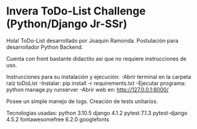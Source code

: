 # Invera ToDo-List Challenge (Python/Django Jr-SSr)

Hola! ToDo-List desarrollado por Joaquin Ramonda.
Postulación para desarrollador Python Backend. 

Cuenta con front bastante didactito asi que no requiere instrucciones de uso.

Instrucciones para su instalación y ejecución: 
	-Abrir terminal en la carpeta raíz toDoList
	-Instalar: pip install -r requirements.txt
	-Ejecutar programa: python manage.py runserver
	-Abrir web en: http://127.0.0.1:8000/


Posee un simple manejo de logs.
Creación de tests unitarios.



Tecnologias usadas:
python 3.10.5
django 4.1.2
pytest 7.1.3
pytest-django 4.5.2
fontawesomefree 6.2.0
googlefonts